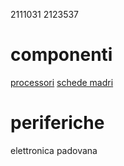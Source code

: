 2111031
2123537
# componenti
[processori](processori.md)
[schede madri](schede_madri.md)
# periferiche
elettronica padovana
